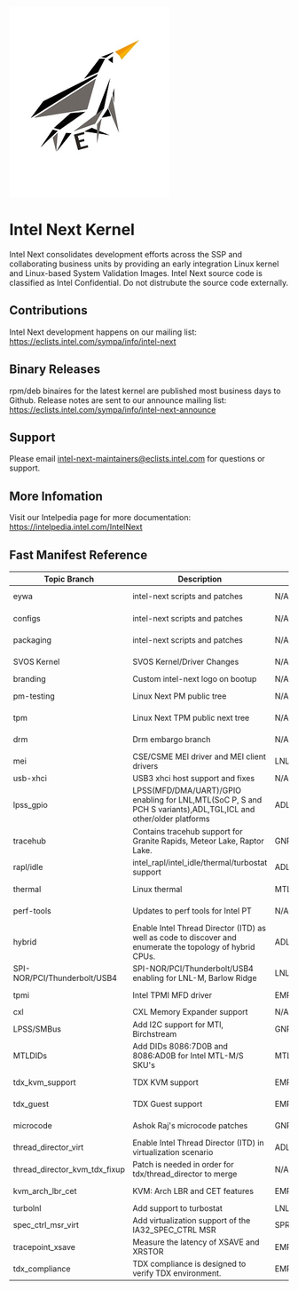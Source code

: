 ![Intel Next Logo](eywa/images/intel-next-logo-scaled.jpg)
# Intel Next Kernel
Intel Next consolidates development efforts across the SSP and collaborating business units by providing an early integration Linux kernel and Linux-based System Validation Images. Intel Next source code is classified as Intel Confidential. Do not distrubute the source code externally.
## Contributions
Intel Next development happens on our mailing list: https://eclists.intel.com/sympa/info/intel-next
## Binary Releases
rpm/deb binaires for the latest kernel are published most business days to Github. Release notes are sent to our announce mailing list: https://eclists.intel.com/sympa/info/intel-next-announce
## Support
Please email intel-next-maintainers@eclists.intel.com for questions or support.
## More Infomation
Visit our Intelpedia page for more documentation: https://intelpedia.intel.com/IntelNext

## Fast Manifest Reference

| Topic Branch                  | Description                                                                                                     | Targeted platforms      | Contributor                | Email                                      | Repo URL                                                                           | Branch                        | Reference                                |
|-------------------------------|-----------------------------------------------------------------------------------------------------------------|-------------------------|----------------------------|--------------------------------------------|------------------------------------------------------------------------------------|-------------------------------|------------------------------------------|
| eywa                          | intel-next scripts and patches                                                                                  | N/A                     | Intel Next Maintainers     | intel-next-maintainers@eclists.intel.com   | https://github.com/intel-innersource/os.linux.intelnext.kernel.git                 | eywa                          | 9b4ad47dcaeb5d11d7de47b9d2ffad65597a81da |
| configs                       | intel-next scripts and patches                                                                                  | N/A                     | Intel Next Maintainers     | intel-next-maintainers@eclists.intel.com   | https://github.com/intel-innersource/os.linux.intelnext.kernel.git                 | configs                       | f3b39524cba31e6f0090bd5cd194d100ab4b8cb9 |
| packaging                     | intel-next scripts and patches                                                                                  | N/A                     | Intel Next Maintainers     | intel-next-maintainers@eclists.intel.com   | https://github.com/intel-innersource/os.linux.intelnext.kernel.git                 | packaging                     | abca79a25bde5450f4fd9893894cb089649e6a90 |
| SVOS Kernel                   | SVOS Kernel/Driver Changes                                                                                      | N/A                     | Adam Preble                | adam.c.preble@intel.com                    | https://github.com/intel-innersource/os.linux.validation.svos-next.svos-next       | svos-next-pull-6.4            | a96ecdb344ca19b9eeb6c6f13ac10429f254c506 |
| branding                      | Custom intel-next logo on bootup                                                                                | N/A                     | Kyle Pelton                | kyle.d.pelton@intel.com                    | https://github.com/intel-sandbox/otc_power_kernel                                  | intel_next_branding           | 2c8737a3e419ce4e8d2fc81547e0ed8c75991af9 |
| pm-testing                    | Linux Next PM public tree                                                                                       | N/A                     | Rafael Wysocki             | rafael.j.wysocki@intel.com                 | https://git.kernel.org/pub/scm/linux/kernel/git/rafael/linux-pm.git                | testing                       | f677d4bc2b91058f37c5fea5c3bd7485db31f794 |
| tpm                           | Linux Next TPM public next tree                                                                                 | N/A                     | Jarkko Sakkinen            | jarkko.sakkinen@intel.com                  | https://git.kernel.org/pub/scm/linux/kernel/git/jarkko/linux-tpmdd.git             | next                          | 2d1bcbc6cd703e64caf8df314e3669b4786e008a |
| drm                           | Drm embargo branch                                                                                              | N/A                     | Ashutosh Dixit             | ashutosh.dixit@intel.com                   | https://github.com/intel-innersource/drivers.gpu.i915.drm-intel.git                | for-intel-next                | 85e48f401679c2ebaa2730d9f36b5afcf08ab05b |
| mei                           | CSE/CSME MEI driver and MEI client drivers                                                                      | LNL,MTL,PNL             | Alexander Usyskin          | alexander.usyskin@intel.com                | https://github.com/intel-innersource/drivers.security.cse.drivers.linux-mei-pk.git | cse-6.4                       | d5ab06cd28ce57dec84df2e44dfa61c6147be619 |
| usb-xhci                      | USB3 xhci host support and fixes                                                                                | N/A                     | Mathias Nyman              | mathias.nyman@intel.com                    | https://github.com/intel-sandbox/mnyman-linux.git                                  | for-intel-next                | 604a5e77728bfb3fde1c65fa3902ff15de406d8b |
| lpss_gpio                     | LPSS(MFD/DMA/UART)/GPIO enabling for LNL,MTL(SoC P, S and PCH S variants),ADL,TGL,ICL and other/older platforms | ADL,ICL,LNL,MTL,TGL     | Andy Shevchenko            | andriy.shevchenko@linux.intel.com          | https://github.com/intel-sandbox/ashevche.linux.kernel                             | intel/for-next                | 9a7840e3add069f1bb1aa48fcb80d00449c2dd0d |
| tracehub                      | Contains tracehub support for Granite Rapids, Meteor Lake, Raptor Lake.                                         | GNR,MTL,RPL             | Alexander Shishkin         | alexander.shishkin@linux.intel.com         | https://github.com/intel-sandbox/linux-stm.git                                     | intel_th-for-intel-next       | f7a5420a1ab754086d14510cade9240c9bcf98d2 |
| rapl/idle                     | intel_rapl/intel_idle/thermal/turbostat support                                                                 | ADL,EMR,GNR,MTL,RPL     | Rui Zhang                  | rui.zhang@intel.com                        | https://github.com/intel-sandbox/rzhang1.git                                       | for-intel-next                | 4648fa436552bc57247178dc71110075f589be3c |
| thermal                       | Linux thermal                                                                                                   | MTL-M                   | Srinivas Pandruvada        | srinivas.pandruvada@intel.com              | https://github.com/intel-sandbox/spandruv.linux.git                                | thermal_intel_next            | 12cc752da6e6a14a859f6a4c6b779af629e65943 |
| perf-tools                    | Updates to perf tools for Intel PT                                                                              | N/A                     | Adrian Hunter              | adrian.hunter@intel.com                    | https://github.com/intel-sandbox/ahunter6.next.git                                 | intel-pt-perf-tools-v6.4      | eb27020ec8608000cf8890b4805a62beb1e19b89 |
| hybrid                        | Enable Intel Thread Director (ITD) as well as code to discover and enumerate the topology of hybrid CPUs.       | ADL,ARL,LKF,LNL,MTL,RPL | Ricardo Neri               | ricardo.neri-calderon@linux.intel.com      | https://github.com/intel-sandbox/ranerica.linux.git                                | rneri/hybrid-for-intel-next   | 0a6065c4890187c2f2d098dd418e74f8a566d4d8 |
| SPI-NOR/PCI/Thunderbolt/USB4  | SPI-NOR/PCI/Thunderbolt/USB4 enabling for LNL-M, Barlow Ridge                                                   | LNL-M                   | Mika Westerberg            | mika.westerberg@linux.intel.com            | https://github.com/intel-sandbox/mwesterb-linux.git                                | for-eywa                      | 50cdf862ec85eb925e4000b227b0ce68e85c9e57 |
| tpmi                          | Intel TPMI MFD driver                                                                                           | EMR                     | Srinivas Pandruvada        | srinivas.pandruvada@intel.com              | https://github.com/intel-sandbox/spandruv.linux.git                                | tpmi_intel_next               | 15db28a317b0c75e2afb634e490ec86da226378a |
| cxl                           | CXL Memory Expander support                                                                                     | N/A                     | Dan J Williams             | dan.j.williams@intel.com                   | https://git.kernel.org/pub/scm/linux/kernel/git/cxl/cxl                            | next                          | bfe58458fd2557c9a81b89bc0ff10eb03d6c0745 |
| LPSS/SMBus                    | Add I2C support for MTl, Birchstream                                                                            | GNR,MTL                 | Jarkko Nikula              | jarkko.nikula@linux.intel.com              | https://github.com/intel-sandbox/jarkkoni.linux.kernel.git                         | for-intel-next                | 00f24dbdfd015d50190a68330c0407f0a35686b9 |
| MTLDIDs                       | Add DIDs 8086:7D0B and 8086:AD0B for Intel MTL-M/S SKU's                                                        | MTL-M                   | Francisco Munoz Ruiz       | francisco.munoz.ruiz@intel.com             | https://github.com/intel-sandbox/otc_power_kernel                                  | mtl_dids_linus_rc             | c600f9c2babba00df0c0fba95c35c8da353f9989 |
| tdx_kvm_support               | TDX KVM support                                                                                                 | EMR,GNR,SPR,SRF         | Isaku Yamahata             | isaku.yamahata@intel.com                   | https://github.com/intel-innersource/virtualization.hypervisors.tdx.linux.git      | intel-next                    | e27626498ceb19c7a0c664678c34297f508de957 |
| tdx_guest                     | TDX Guest support                                                                                               | EMR,GNR,SPR,SRF         | Sathyanarayanan Kuppuswamy | sathyanarayanan.kuppuswamy@linux.intel.com | https://github.com/intel/tdx.git                                                   | guest-next                    | 525257a6e28f13ee423507f30191a52bc28f23a5 |
| microcode                     | Ashok Raj's microcode patches                                                                                   | GNR,SRF                 | Ashok Raj                  | ashok.raj@intel.com                        | https://github.com/intel-sandbox/microcode.git                                     | for-next-6.4-ucode-ifs        | 36f66b7f9d4bb67559bb4ca44057126a5f4cfb7d |
| thread_director_virt          | Enable Intel Thread Director (ITD) in virtualization scenario                                                   | ADL,LNL,MTL,RPL         | Zhao Liu                   | zhao1.liu@intel.com                        | https://github.com/intel-sandbox/zhaoliu.linux.git                                 | hybrid-virtual-for-intel-next | 5550b3afdd32d69c046477e04c0f0ad8f798d9a6 |
| thread_director_kvm_tdx_fixup | Patch is needed in order for tdx/thread_director to merge                                                       | N/A                     | Michael Bottini            | michael.a.bottini@intel.com                | https://github.com/intel-sandbox/otc_power_kernel                                  | hybrid_virt_fixup             | 4dde0ec545f37672ce685911772d3c4d622d63c0 |
| kvm_arch_lbr_cet              | KVM: Arch LBR and CET features                                                                                  | EMR,GNR,SPR             | Weijiang Yang              | weijiang.yang@intel.com                    | https://github.com/intel-sandbox/weijiang.linux.kvm.git                            | v6.4-rc1-cet-kvm-rebase       | cd98241975721466dd272566e49e3685290c60be |
| turbolnl                      | Add  support to turbostat                                                                                       | LNL                     | Xi Pardee                  | xi.pardee@intel.com                        | https://github.com/intel-sandbox/xi_linux                                          | turbolnl                      | 5ca3947fdeca20153ec21f58ab3e48c7441fe66e |
| spec_ctrl_msr_virt            | Add virtualization support of the IA32_SPEC_CTRL MSR                                                            | SPR                     | Chao Gao                   | chao.gao@intel.com                         | https://github.com/intel-sandbox/gaochao-linux.git                                 | for-intel-next                | ec0233c3eac280d749e5dbe2d71fbc83537f6737 |
| tracepoint_xsave              | Measure the latency of XSAVE and XRSTOR                                                                         | EMR,GNR,SPR             | Yi Sun                     | yi.sun@linux.intel.com                     | https://github.com/intel-sandbox/linux-sy.git                                      | tracepoint-xsave-for-inext    | b743a557ba06f6576b56ffeb05c931fc74681023 |
| tdx_compliance                | TDX compliance is designed to verify TDX environment.                                                           | EMR,GNR,SPR             | Yi Sun                     | yi.sun@linux.intel.com                     | https://github.com/intel-sandbox/linux-sy.git                                      | tdx-compliance-for-inext      | 42778cf498618feee17356aa5b4ffdb623a41975 |
